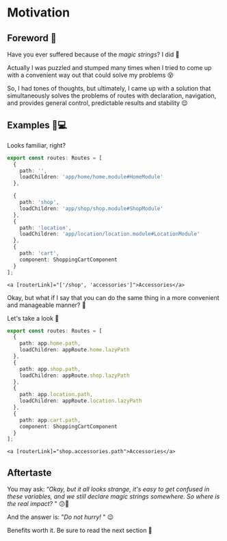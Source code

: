 # Motivation

## Foreword 🤔 

Have you ever suffered because of the _magic strings_? I did 😤 

Actually I was puzzled and stumped many times when I tried to come up with a convenient way out that could solve my problems 😵 

So, I had tones of thoughts, but ultimately, I came up with a solution that simultaneously solves the problems of routes with declaration, navigation, and provides general control, predictable results and stability 😌 

## Examples 👨💻 

Looks familiar, right?

```typescript
export const routes: Routes = [
  {
    path: '',
    loadChildren: 'app/home/home.module#HomeModule'
  },

  {
    path: 'shop',
    loadChildren: 'app/shop/shop.module#ShopModule'
  },
  {
    path: 'location',
    loadChildren: 'app/location/location.module#LocationModule'
  },
  {
    path: 'cart',
    component: ShoppingCartComponent
  }
];
```

```markup
<a [routerLink]="['/shop', 'accessories']">Accessories</a>
```



Okay, but what if I say that you can do the same thing in a more convenient and manageable manner? 🤔 

Let's take a look 🔭 

```typescript
export const routes: Routes = [
  {
    path: app.home.path,
    loadChildren: appRoute.home.lazyPath
  },
  {
    path: app.shop.path,
    loadChildren: appRoute.shop.lazyPath
  },
  {
    path: app.location.path,
    loadChildren: appRoute.location.lazyPath
  },
  {
    path: app.cart.path,
    component: ShoppingCartComponent
  }
];
```

```markup
<a [routerLink]="shop.accessories.path">Accessories</a>
```

## Aftertaste

You may ask: “_Okay, but it all looks strange, it's easy to get confused in these variables, and we still declare magic strings somewhere. So where is the real impact?_ " 😕🤨 

And the answer is: "_Do not hurry!_ " 😉

Benefits worth it. Be sure to read the next section 👀 

